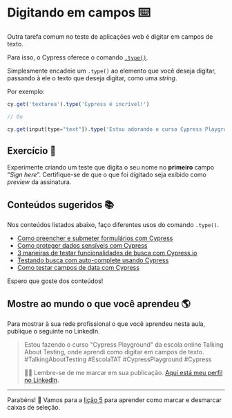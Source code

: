 # Digitando em campos ⌨️

Outra tarefa comum no teste de aplicações web é digitar em campos de texto.

Para isso, o Cypress oferece o comando [`.type()`](https://on.cypress.io/type).

Simplesmente encadeie um `.type()` ao elemento que você deseja digitar, passando à ele o texto que deseja digitar, como uma _string_.

Por exemplo:

```js
cy.get('textarea').type('Cypress é incrível!')

// Ou

cy.get(input[type="text"]).type('Estou adorando o curso Cypress Playground da TAT')
```

## Exercício 🎯

Experimente criando um teste que digita o seu nome no **primeiro** campo “_Sign here_”. Certifique-se de que o que foi digitado seja exibido como _preview_ da assinatura.

## Conteúdos sugeridos 📚

Nos conteúdos listados abaixo, faço diferentes usos do comando `.type()`.

- [Como preencher e submeter formulários com Cypress](https://talkingabouttesting.com/2021/02/05/como-preencher-e-submeter-formularios-com-cypress/)
- [Como proteger dados sensíveis com Cypress](https://talkingabouttesting.com/2021/02/09/como-proteger-dados-sensiveis-com-cypress/)
- [3 maneiras de testar funcionalidades de busca com Cypress.io](https://youtu.be/bqz7sv-LgrM)
- [Testando busca com auto-complete usando Cypress](https://youtu.be/3qUq0XkPwts)
- [Como testar campos de data com Cypress](https://youtu.be/wiDOdfmuR2o)

Espero que goste dos conteúdos!

## Mostre ao mundo o que você aprendeu 🌎

Para mostrar à sua rede profissional o que você aprendeu nesta aula, publique o seguinte no LinkedIn.

> Estou fazendo o curso "Cypress Playground" da escola online Talking About Testing, onde aprendi como digitar em campos de texto. #TalkingAboutTesting #EscolaTAT #CypressPlayground #Cypress
>
> 👨‍🏫 Lembre-se de me marcar em sua publicação. [Aqui está meu perfil no LinkedIn](https://www.linkedin.com/in/walmyr-lima-e-silva-filho).

___

Parabéns! 🎉 Vamos para a [lição 5](./05.md) para aprender como marcar e desmarcar caixas de seleção.
